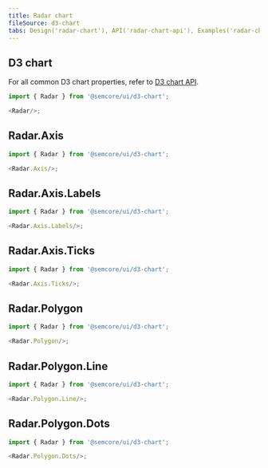 ```yaml
---
title: Radar chart
fileSource: d3-chart
tabs: Design('radar-chart'), API('radar-chart-api'), Examples('radar-chart-code')
---
```


## D3 chart

For all common D3 chart properties, refer to [D3 chart API](/data-display/d3-chart/d3-chart-api).

```js
import { Radar } from '@semcore/ui/d3-chart';

<Radar/>;
```

<TypesView type="RadarProps" :types={...types} />

## Radar.Axis

```js
import { Radar } from '@semcore/ui/d3-chart';

<Radar.Axis/>;
```

<TypesView type="RadarAxisProps" :types={...types} />

## Radar.Axis.Labels

```js
import { Radar } from '@semcore/ui/d3-chart';

<Radar.Axis.Labels/>;
```

<TypesView type="RadarAxisLabelsProps" :types={...types} />

## Radar.Axis.Ticks

```js
import { Radar } from '@semcore/ui/d3-chart';

<Radar.Axis.Ticks/>;
```

<TypesView type="RadarAxisTicksProps" :types={...types} />

## Radar.Polygon

```js
import { Radar } from '@semcore/ui/d3-chart';

<Radar.Polygon/>;
```

<TypesView type="RadialPolygonProps" :types={...types} />

## Radar.Polygon.Line

```js
import { Radar } from '@semcore/ui/d3-chart';

<Radar.Polygon.Line/>;
```

<TypesView type="RadialPolygonLineProps" :types={...types} />

## Radar.Polygon.Dots

```js
import { Radar } from '@semcore/ui/d3-chart';

<Radar.Polygon.Dots/>;
```

<TypesView type="RadialPolygonDotsProps" :types={...types} />

<script setup>import { data as types } from '@types.data.ts';</script>
